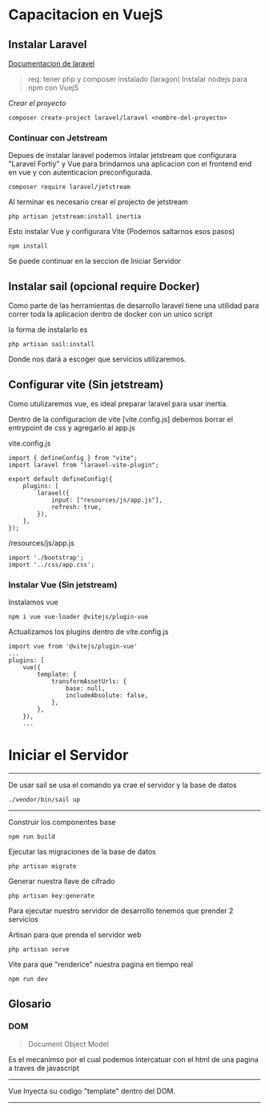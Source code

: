 # Capacitacion en VuejS

## Instalar Laravel

[Documentacion de laravel](https://laravel.com/docs/9.x)

> req:
> tener php y composer instalado (laragon)
> Instalar nodejs para npm con VuejS

_Crear el proyecto_

```
composer create-project laravel/laravel <nombre-del-proyecto>
```

### Continuar con Jetstream

Depues de instalar laravel podemos intalar jetstream que configurara "Laravel Fortiy"
y Vue para brindarnos una aplicacion con el frontend end en vue y con autenticacion
preconfigurada.

```
composer require laravel/jetstream
```

Al terminar es necesario crear el projecto de jetstream

```
php artisan jetstream:install inertia
```

Esto instalar Vue y configurara Vite (Podemos saltarnos esos pasos)

```
npm install
```

Se puede continuar en la seccion de Iniciar Servidor

## Instalar sail (opcional require Docker)

Como parte de las herramientas de desarrollo laravel tiene una utilidad
para correr toda la aplicacion dentro de docker con un unico script

la forma de instalarlo es

```
php artisan sail:install
```

Donde nos dará a escoger que servicios utilizaremos.

## Configurar vite (Sin jetstream)

Como utulizaremos vue, es ideal preparar laravel para usar inertia.

Dentro de la configuracion de vite [vite.config.js]
debemos borrar el entrypoint de css y agregarlo al app.js

vite.config.js

```{js}
import { defineConfig } from "vite";
import laravel from "laravel-vite-plugin";

export default defineConfig({
    plugins: [
        laravel({
            input: ["resources/js/app.js"],
            refresh: true,
        }),
    ],
});
```

/resources/js/app.js

```{js}
import './bootstrap';
import '../css/app.css';
```

### Instalar Vue (Sin jetstream)

Instalamos vue

```
npm i vue vue-loader @vitejs/plugin-vue
```

Actualizamos los plugins dentro de vite.config.js

```
import vue from '@vitejs/plugin-vue'
...
plugins: [
    vue({
        template: {
            transformAssetUrls: {
                base: null,
                includeAbsolute: false,
            },
        },
    }),
    ...
```

# Iniciar el Servidor

---

De usar sail se usa el comando ya crae el servidor y la base de datos

```
./vendor/bin/sail up
```

---

Construir los componentes base

```
npm run build
```

Ejecutar las migraciones de la base de datos

```
php artisan migrate
```

Generar nuestra llave de cifrado

```
php artisan key:generate
```

Para ejecutar nuestro servidor de desarrollo tenemos que prender 2 servicios

Artisan para que prenda el servidor web

```
php artisan serve
```

Vite para que "renderice" nuestra pagina en tiempo real

```
npm run dev
```

## Glosario

### DOM

> Document Object Model

Es el mecanimso por el cual podemos intercatuar con el html de una pagina
a traves de javascript

---

Vue Inyecta su codigo "template" dentro del DOM.

---
